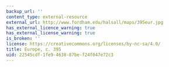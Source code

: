 ```yaml
---
backup_url: ''
content_type: external-resource
external_url: http://www.fordham.edu/halsall/maps/395eur.jpg
has_external_licence_warning: true
has_external_license_warning: true
is_broken: ''
license: https://creativecommons.org/licenses/by-nc-sa/4.0/
title: Europe, c. 395
uid: 22545cdf-1fe9-4638-87be-f24f047e72c3
---
```

